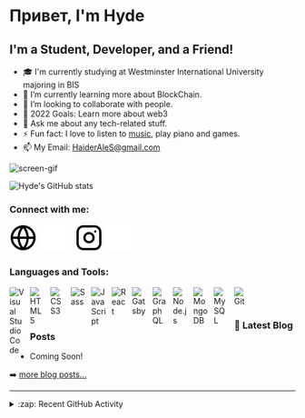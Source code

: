 # Привет, I'm Hyde

## I'm a Student, Developer, and a Friend!

- 🎓 I'm currently studying at Westminster International University majoring in BIS 
- 🌱 I’m currently learning more about BlockChain.
- 👯 I’m looking to collaborate with people.
- 🥅 2022 Goals: Learn more about web3
- 💬 Ask me about any tech-related stuff.
- ⚡ Fun fact: I love to listen to [music](https://www.last.fm/user/haiderales), play piano and games.
- 📫 My Email: HaiderAleS@gmail.com

![screen-gif](https://cdn.dribbble.com/users/4382412/screenshots/15633275/media/085a014ebebde73e5cd510c93941f49a.gif)

![Hyde's GitHub stats](https://github-readme-stats.vercel.app/api?username=HaiderAleS&show_icons=true&hide_border=false&theme=tokyonight&border_color=0c1a25)

### Connect with me:

[![website](./img/globe-light.svg)](https://00008870.github.io#gh-light-mode-only)
[![website](./img/globe-dark.svg)](https://00008870.github.io#gh-dark-mode-only)
&nbsp;&nbsp;
[![website](./img/instagram-light.svg)](https://www.instagram.com/hyde.as#gh-light-mode-only)
[![website](./img/instagram-dark.svg)](https://www.instagram.com/hyde.as#gh-dark-mode-only)

### Languages and Tools:

<img align="left" alt="Visual Studio Code" width="26px" src="https://cdn.jsdelivr.net/gh/devicons/devicon/icons/vscode/vscode-original.svg" style="padding-right:10px;" />

<img align="left" alt="HTML5" width="26px" src="https://cdn.jsdelivr.net/gh/devicons/devicon/icons/html5/html5-original.svg" style="padding-right:10px;" />

<img align="left" alt="CSS3" width="26px" src="https://cdn.jsdelivr.net/gh/devicons/devicon/icons/css3/css3-original.svg" style="padding-right:10px;" />

<img align="left" alt="Sass" width="26px" src="https://cdn.jsdelivr.net/gh/devicons/devicon/icons/sass/sass-original.svg" style="padding-right:10px;" />

<img align="left" alt="JavaScript" width="26px" src="https://cdn.jsdelivr.net/gh/devicons/devicon/icons/javascript/javascript-original.svg" style="padding-right:10px;" />

<img align="left" alt="React" width="26px" src="https://cdn.jsdelivr.net/gh/devicons/devicon/icons/react/react-original.svg" style="padding-right:10px;" />

<img align="left" alt="Gatsby" width="26px" src="https://cdn.jsdelivr.net/gh/devicons/devicon/icons/gatsby/gatsby-original.svg" style="padding-right:10px;" />

<img align="left" alt="GraphQL" width="26px" src="https://cdn.jsdelivr.net/gh/devicons/devicon/icons/graphql/graphql-plain.svg" style="padding-right:10px;" />

<img align="left" alt="Node.js" width="26px" src="https://cdn.jsdelivr.net/gh/devicons/devicon/icons/nodejs/nodejs-original.svg" style="padding-right:10px;" />

<img align="left" alt="MongoDB" width="26px" src="https://cdn.jsdelivr.net/gh/devicons/devicon/icons/mongodb/mongodb-original.svg" style="padding-right:10px;" />

<img align="left" alt="MySQL" width="26px" src="https://cdn.jsdelivr.net/gh/devicons/devicon/icons/mysql/mysql-original.svg" style="padding-right:10px;" />

<img align="left" alt="Git" width="26px" src="https://cdn.jsdelivr.net/gh/devicons/devicon/icons/git/git-original.svg" style="padding-right:10px;" />


<br />
<br />

### 📕 Latest Blog Posts

<!-- BLOG-POST-LIST:START -->
- Coming Soon!
<!-- BLOG-POST-LIST:END -->

➡️ [more blog posts...](https://00008870.github.io)

---

<details>
  <summary>:zap: Recent GitHub Activity</summary>
  
<!--START_SECTION:activity-->
- Coming Soon!
<!--END_SECTION:activity-->

</details>
